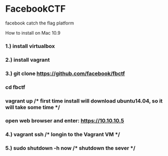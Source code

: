 # FacebookCTF
facebook catch the flag platform

How to install on Mac 10.9
### 1.) install virtualbox
### 2.) install vagrant
### 3.) git clone https://github.com/facebook/fbctf
   ### cd fbctf
   ### vagrant up   /* first time install will download ubuntu14.04, so it will take some time */
   ### open web browser and enter: https://10.10.10.5
### 4.) vagrant ssh  /* longin to the Vagrant VM */
### 5.) sudo shutdown -h now     /* shutdown the sever */
